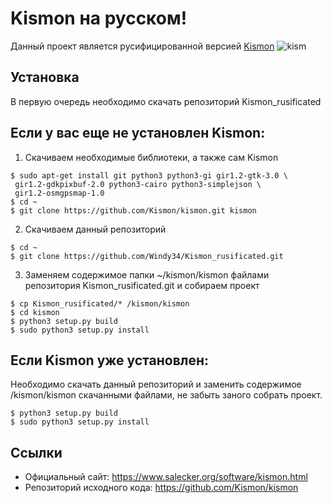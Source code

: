 # Kismon на русском!

Данный проект является русифицированной версией <a href="https://github.com/Kismon/kismon">Kismon</a>
![kism](https://user-images.githubusercontent.com/61827585/127535525-6ac7d41d-a568-4092-a40d-c48180100fa2.png)


## Установка
В первую очередь необходимо скачать репозиторий Kismon_rusificated

## Если у вас еще не установлен Kismon:

1. Скачиваем необходимые библиотеки, а также сам Kismon
```
$ sudo apt-get install git python3 python3-gi gir1.2-gtk-3.0 \
 gir1.2-gdkpixbuf-2.0 python3-cairo python3-simplejson \
 gir1.2-osmgpsmap-1.0
$ cd ~
$ git clone https://github.com/Kismon/kismon.git kismon
```
2. Скачиваем данный репозиторий
```
$ cd ~
$ git clone https://github.com/Windy34/Kismon_rusificated.git

```
3. Заменяем содержимое папки ~/kismon/kismon файлами репозитория Kismon_rusificated.git и собираем проект

```
$ cp Kismon_rusificated/* /kismon/kismon
$ cd kismon
$ python3 setup.py build
$ sudo python3 setup.py install

```
## Если Kismon уже установлен:
Необходимо скачать данный репозиторий и заменить содержимое /kismon/kismon скачанными файлами,
не забыть заного собрать проект. 
```
$ python3 setup.py build
$ sudo python3 setup.py install

```

## Ссылки 
* Официальный сайт:  https://www.salecker.org/software/kismon.html
* Репозиторий исходного кода:  https://github.com/Kismon/kismon
